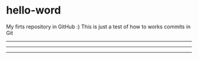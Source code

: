 # hello-word
My firts repository in GitHub :)
This is just a test of how to works commits in Git

*********
*****
*************
